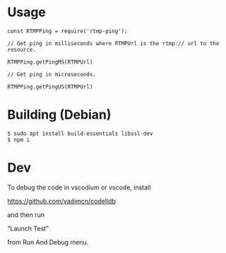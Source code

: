 # Usage

```
const RTMPPing = require('rtmp-ping');
```

```
// Get ping in milliseconds where RTMPUrl is the rtmp:// url to the resource.

RTMPPing.getPingMS(RTMPUrl)

// Get ping in microseconds.

RTMPPing.getPingUS(RTMPUrl)
```

# Building (Debian)

```
$ sudo apt install build-essentials libssl-dev
$ npm i 
```

# Dev

To debug the code in vscodium or vscode, install

https://github.com/vadimcn/codelldb

and then run

"Launch Test" 

from Run And Debug menu.